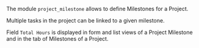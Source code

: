 The module `project_milestone` allows to define Milestones for a Project.

Multiple tasks in the project can be linked to a given milestone.

Field `Total Hours` is displayed in form and list views of a Project Milestone and in the tab of Milestones of a Project.
